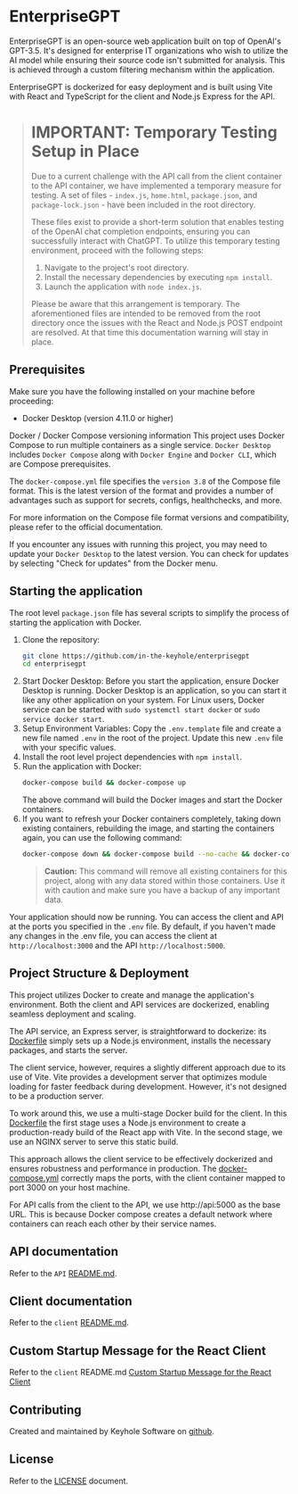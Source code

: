 # EnterpriseGPT
EnterpriseGPT is an open-source web application built on top of OpenAI's GPT-3.5. It's designed for enterprise IT organizations who wish to utilize the AI model while ensuring their source code isn't submitted for analysis. This is achieved through a custom filtering mechanism within the application.

EnterpriseGPT is dockerized for easy deployment and is built using Vite with React and TypeScript for the client and Node.js Express for the API.

> # **IMPORTANT**: Temporary Testing Setup in Place
>
> Due to a current challenge with the API call from the client container to the API container, we have implemented a temporary measure for testing. A set of files - `index.js`, `home.html`, `package.json`, and `package-lock.json` - have been included in the root directory. 
>
> These files exist to provide a short-term solution that enables testing of the OpenAI chat completion endpoints, ensuring you can successfully interact with ChatGPT. To utilize this temporary testing environment, proceed with the following steps:
>
> 1. Navigate to the project's root directory.
> 2. Install the necessary dependencies by executing `npm install`.
> 3. Launch the application with `node index.js`.
> 
> Please be aware that this arrangement is temporary. The aforementioned files are intended to be removed from the root directory once the issues with the React and Node.js POST endpoint are resolved. At that time this documentation warning will stay in place.

## Prerequisites
Make sure you have the following installed on your machine before proceeding:

- Docker Desktop (version 4.11.0 or higher)

Docker / Docker Compose versioning information
This project uses Docker Compose to run multiple containers as a single service. `Docker Desktop` includes `Docker Compose` along with `Docker Engine` and `Docker CLI`, which are Compose prerequisites.

The `docker-compose.yml` file specifies the `version 3.8` of the Compose file format. This is the latest version of the format and provides a number of advantages such as support for secrets, configs, healthchecks, and more.

For more information on the Compose file format versions and compatibility, please refer to the official documentation.

If you encounter any issues with running this project, you may need to update your `Docker Desktop` to the latest version. You can check for updates by selecting "Check for updates" from the Docker menu.

## Starting the application
The root level `package.json` file has several scripts to simplify the process of starting the application with Docker.

1. Clone the repository:
    ```bash
    git clone https://github.com/in-the-keyhole/enterprisegpt
    cd enterprisegpt
    ```
2. Start Docker Desktop: Before you start the application, ensure Docker Desktop is running. Docker Desktop is an application, so you can start it like any other application on your system. For Linux users, Docker service can be started with `sudo systemctl start docker` or `sudo service docker start`.
3. Setup Environment Variables: Copy the `.env.template` file and create a new file named `.env` in the root of the project. Update this new `.env` file with your specific values.
4. Install the root level project dependencies with `npm install`.
5. Run the application with Docker:
    ```bash
    docker-compose build && docker-compose up
    ```
    The above command will build the Docker images and start the Docker containers.
6. If you want to refresh your Docker containers completely, taking down existing containers, rebuilding the image, and starting the containers again, you can use the following command:
    ```bash
    docker-compose down && docker-compose build --no-cache && docker-compose up
    ```
    > **Caution:** This command will remove all existing containers for this project, along with any data stored within those containers. Use it with caution and make sure you have a backup of any important data.

Your application should now be running. You can access the client and API at the ports you specified in the `.env` file. By default, if you haven't made any changes in the .env file, you can access the client at `http://localhost:3000` and the API `http://localhost:5000`.

## Project Structure & Deployment
This project utilizes Docker to create and manage the application's environment. Both the client and API services are dockerized, enabling seamless deployment and scaling.

The API service, an Express server, is straightforward to dockerize: its [Dockerfile](../client/Dockerfile) simply sets up a Node.js environment, installs the necessary packages, and starts the server.

The client service, however, requires a slightly different approach due to its use of Vite. Vite provides a development server that optimizes module loading for faster feedback during development. However, it's not designed to be a production server.

To work around this, we use a multi-stage Docker build for the client. In this [Dockerfile](../client/Dockerfile) the first stage uses a Node.js environment to create a production-ready build of the React app with Vite. In the second stage, we use an NGINX server to serve this static build.

This approach allows the client service to be effectively dockerized and ensures robustness and performance in production. The [docker-compose.yml](../docker-compose.yml) correctly maps the ports, with the client container mapped to port 3000 on your host machine. 

For API calls from the client to the API, we use http://api:5000 as the base URL. This is because Docker compose creates a default network where containers can reach each other by their service names.

## API documentation
Refer to the `API` [README.md](./api/README.md).

## Client documentation
Refer to the `client` [README.md](./client/README.md).

## Custom Startup Message for the React Client
Refer to the `client` README.md [Custom Startup Message for the React Client](./client/README.md#custom-startup-message-for-the-client)

## Contributing
Created and maintained by Keyhole Software on [github](https://github.com/in-the-keyhole).

## License
Refer to the [LICENSE](./LICENSE) document.
